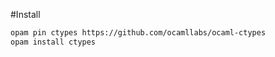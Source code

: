 #Install

```bash
opam pin ctypes https://github.com/ocamllabs/ocaml-ctypes
opam install ctypes

```
